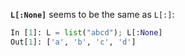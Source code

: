 **`L[:None]`** seems to be the same as `L[:]`:

```python
In [1]: L = list("abcd"); L[:None]
Out[1]: ['a', 'b', 'c', 'd'] 
```
